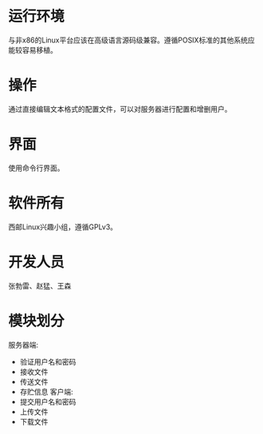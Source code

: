 # 运行环境 #
与非x86的Linux平台应该在高级语言源码级兼容。遵循POSIX标准的其他系统应能较容易移植。
# 操作 #
通过直接编辑文本格式的配置文件，可以对服务器进行配置和增删用户。
# 界面 #
使用命令行界面。
# 软件所有 #
西邮Linux兴趣小组，遵循GPLv3。
# 开发人员 #
张勃雷、赵猛、王森
# 模块划分 #
服务器端:
  * 验证用户名和密码
  * 接收文件
  * 传送文件
  * 存贮信息
客户端:
  * 提交用户名和密码
  * 上传文件
  * 下载文件